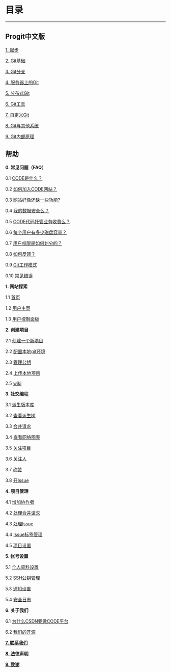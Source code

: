 # **目录**

----------

## **Progit中文版**
[1. 起步](/help/CSDN_Code/progit/zh/01-introduction/01-chapter1)

[2. Git基础](/help/CSDN_Code/progit/zh/02-git-basics/01-chapter2)

[3. Git分支](/help/CSDN_Code/progit/zh/03-git-branching/01-chapter3)

[4. 服务器上的Git](/help/CSDN_Code/progit/zh/04-git-server/01-chapter4)

[5. 分布式Git](/help/CSDN_Code/progit/zh/05-distributed-git/01-chapter5)

[6. Git工具](/help/CSDN_Code/progit/zh/06-git-tools/01-chapter6)

[7. 自定义Git](/help/CSDN_Code/progit/zh/07-customizing-git/01-chapter7)

[8. Git与其他系统](/help/CSDN_Code/progit/zh/08-git-and-other-scms/01-chapter8)

[9. Git内部原理](/help/CSDN_Code/progit/zh/09-git-internals/01-chapter9)

## **帮助**

**0. 常见问题（FAQ）**

0.1 [CODE是什么？](/help/CSDN_Code/code_support/FAQ_0_1 "CODE是什么？")

0.2 [如何加入CODE网站？](/help/CSDN_Code/code_support/FAQ_0_2 "如何加入CODE网站？")

0.3 [网站好像还缺一些功能?](/help/CSDN_Code/code_support/FAQ_0_4 "网站好像还缺一些功能?")

0.4 [我的数据安全么？](/help/CSDN_Code/code_support/FAQ_0_5 "我的数据安全么")

0.5 [CODE代码托管业务收费么？](/help/CSDN_Code/code_support/FAQ_0_6 "CODE代码托管业务收费么?")

0.6 [每个用户有多少磁盘容量？](/help/CSDN_Code/code_support/FAQ_0_7 "每个用户有多少磁盘容量?")

0.7 [用户权限是如何划分的？](/help/CSDN_Code/code_support/FAQ_0_8 "用户权限是如何划分的？")

0.8 [如何反馈？](/help/CSDN_Code/code_support/FAQ_0_9 "如何提交错误报告？")

0.9 [Git工作模式](/help/CSDN_Code/code_support/FAQ_0_9 "Git工作模式")

0.10 [常见错误](/help/CSDN_Code/code_support/FAQ_0_10 "常见错误")

**1. 网站探索**

1.1 [首页](/help/CSDN_Code/code_support/FAQ_1_1 "首页")

1.2 [用户主页](/help/CSDN_Code/code_support/FAQ_1_7 "用户主页")

1.3 [用户控制面板](/help/CSDN_Code/code_support/FAQ_1_8 "用户控制面板")

**2. 创建项目**

2.1 [创建一个新项目](/help/CSDN_Code/code_support/FAQ_2_1 "创建一个新项目")

2.2 [配置本地git环境](/help/CSDN_Code/code_support/FAQ_2_2 "配置本地git环境")

2.3 [管理公钥](/help/CSDN_Code/code_support/FAQ_2_3 "管理公钥")

2.4 [上传本地项目](/help/CSDN_Code/code_support/FAQ_2_4 "上传本地项目")

2.5 [wiki](/help/CSDN_Code/code_support/FAQ_2_5 "wiki")

**3. 社交编程**

3.1 [派生版本库](/help/CSDN_Code/code_support/FAQ_3_1 "派生版本库")

3.2 [查看派生树](/help/CSDN_Code/code_support/FAQ_3_2 "查看派生树")

3.3 [合并请求](/help/CSDN_Code/code_support/FAQ_3_3 "合并请求")

3.4 [查看网络图表](/help/CSDN_Code/code_support/FAQ_3_4 "查看网络图表")

3.5 [关注项目](/help/CSDN_Code/code_support/FAQ_3_5 "关注项目")

3.6 [关注人](/help/CSDN_Code/code_support/FAQ_3_6 "关注人")

3.7 [称赞](/help/CSDN_Code/code_support/FAQ_3_7 "称赞")

3.8 [开Issue](/help/CSDN_Code/code_support/FAQ_3_8 "开Issue")

**4. 项目管理**

4.1 [增加协作者](/help/CSDN_Code/code_support/FAQ_4_1 "增加协作者")

4.2 [处理合并请求](/help/CSDN_Code/code_support/FAQ_4_2 "处理合并请求")

4.3 [处理Issue](/help/CSDN_Code/code_support/FAQ_4_3 "处理Issue")

4.4 [Issue标签管理](/help/CSDN_Code/code_support/FAQ_4_4 "Issue标签管理")

4.5 [项目设置](/help/CSDN_Code/code_support/FAQ_4_5 "项目设置")

**5. 帐号设置**

5.1 [个人资料设置](/help/CSDN_Code/code_support/FAQ_5_1 "个人资料设置")

5.2 [SSH公钥管理](/help/CSDN_Code/code_support/FAQ_5_2 "SSH公钥管理")

5.3 [通知设置](/help/CSDN_Code/code_support/FAQ_5_3 "通知设置")

5.4 [安全日志](/help/CSDN_Code/code_support/FAQ_5_4 "安全日志")

**6. 关于我们**

6.1 [为什么CSDN要做CODE平台](/help/CSDN_Code/code_support/FAQ_6_1 "为什么CSDN要做CODE平台")

6.2 [我们的开源](/help/CSDN_Code/code_support/FAQ_6_4 "我们的开源")

**[7. 联系我们](/help/CSDN_Code/code_support/FAQ_7 "联系我们")**

**[8. 法律声明](/help/CSDN_Code/code_support/FAQ_8 "法律声明")**

**[9. 致谢](/help/CSDN_Code/code_support/FAQ_9 "致谢")**
